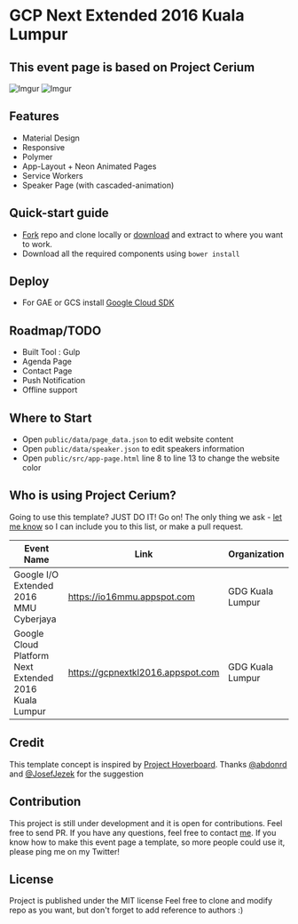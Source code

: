 # GCP Next Extended 2016 Kuala Lumpur
## This event page is based on Project Cerium
![Imgur](http://i.imgur.com/jMjQCUK.png)
![Imgur](http://i.imgur.com/2Cuswrm.png)

## Features
 - Material Design
 - Responsive
 - Polymer
 - App-Layout + Neon Animated Pages
 - Service Workers
 - Speaker Page (with cascaded-animation)

## Quick-start guide
 - [Fork](https://github.com/limhenry/cerium/fork) repo and clone locally or [download](https://github.com/limhenry/cerium/archive/master.zip) and extract to where you want to work.
 - Download all the required components using `bower install`

## Deploy
 - For GAE or GCS install [Google Cloud SDK](https://developers.google.com/cloud/sdk/#Quick_Start)

## Roadmap/TODO
 - Built Tool : Gulp
 - Agenda Page
 - Contact Page
 - Push Notification
 - Offline support

## Where to Start
 - Open `public/data/page_data.json` to edit website content
 - Open `public/data/speaker.json` to edit speakers information
 - Open `public/src/app-page.html` line 8 to line 13 to change the website color

## Who is using Project Cerium?
Going to use this template? JUST DO IT!	Go on! The only thing we ask - [let me know](https://twitter.com/henrylim96) so I can include you to this list, or make a pull request.

| Event Name                                            | Link                              | Organization     |
|-------------------------------------------------------|-----------------------------------|------------------|
| Google I/O Extended 2016 MMU Cyberjaya                | https://io16mmu.appspot.com       | GDG Kuala Lumpur |
| Google Cloud Platform Next Extended 2016 Kuala Lumpur | https://gcpnextkl2016.appspot.com | GDG Kuala Lumpur |

## Credit
This template concept is inspired by [Project Hoverboard](https://github.com/gdg-x/hoverboard).
Thanks [@abdonrd](https://twitter.com/abdonrd) and [@JosefJezek](https://github.com/JosefJezek) for the suggestion

## Contribution
This project is still under development and it is open for contributions. Feel free to send PR. If you have any questions, feel free to contact [me](https://twitter.com/henrylim96). If you know how to make this event page a template, so more people could use it, please ping me on my Twitter!

## License
Project is published under the MIT license Feel free to clone and modify repo as you want, but don't forget to add reference to authors :) 